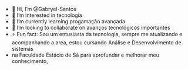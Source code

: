 - 👋 Hi, I’m @Gabryel-Santos
- 👀 I’m interested in tecnologia
- 🌱 I’m currently learning progamação avançada
- 💞️ I’m looking to collaborate on avanços tecnológicos importantes
- ⚡ Fun fact: Sou um entusiasta da tecnologia, sempre me atualizando e acompanhando a area, estou cursando Análise e Desenvolvimento de sistemas
- na Faculdade Estácio de Sá para aprofundar e melhorar meu conhecimento,

<!---
Lostblack9981/Lostblack9981 is a ✨ special ✨ repository because its `README.md` (this file) appears on your GitHub profile.
You can click the Preview link to take a look at your changes.
--->

